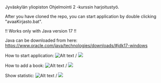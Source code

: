 Jyväskylän yliopiston Ohjelmointi 2 -kurssin harjoitustyö.

After you have cloned the repo, you can start application by double clicking "avaaKirjasto.bat".

!! Works only with Java version 17 !! 

Java can be downloaded from here:
https://www.oracle.com/java/technologies/downloads/#jdk17-windows


How to start application:
![Alt text](how_to_start.gif) / ![](https://imgur.com/a/tleVUsl.gif)

How to add a book:
![Alt text](add_book.gif) / ![](https://imgur.com/a/D8yxjz6.gif)

Show statistic:
![Alt text](statistic.gif) / ![](https://imgur.com/a/rDYjplJ.gif)
